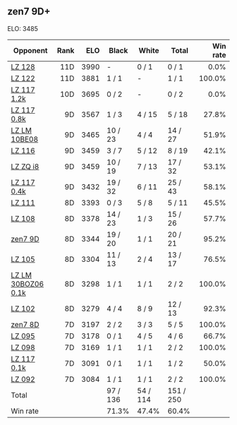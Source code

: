 ## zen7 9D+ ##

ELO: 3485

Opponent | Rank | ELO | Black | White | Total | Win rate
---------|-----:|----:|-------|-------|-------|-------:
[LZ 128](LZ%20128.md) | 11D | 3990 | - | 0 / 1 | 0 / 1 | 0.0%
[LZ 122](LZ%20122.md) | 11D | 3881 | 1 / 1 | - | 1 / 1 | 100.0%
[LZ 117 1.2k](LZ%20117%201.2k.md) | 10D | 3695 | 0 / 2 | - | 0 / 2 | 0.0%
[LZ 117 0.8k](LZ%20117%200.8k.md) | 9D | 3567 | 1 / 3 | 4 / 15 | 5 / 18 | 27.8%
[LZ LM 10BE08](LZ%20LM%2010BE08.md) | 9D | 3465 | 10 / 23 | 4 / 4 | 14 / 27 | 51.9%
[LZ 116](LZ%20116.md) | 9D | 3459 | 3 / 7 | 5 / 12 | 8 / 19 | 42.1%
[LZ ZQ i8](LZ%20ZQ%20i8.md) | 9D | 3459 | 10 / 19 | 7 / 13 | 17 / 32 | 53.1%
[LZ 117 0.4k](LZ%20117%200.4k.md) | 9D | 3432 | 19 / 32 | 6 / 11 | 25 / 43 | 58.1%
[LZ 111](LZ%20111.md) | 8D | 3393 | 0 / 3 | 5 / 8 | 5 / 11 | 45.5%
[LZ 108](LZ%20108.md) | 8D | 3378 | 14 / 23 | 1 / 3 | 15 / 26 | 57.7%
[zen7 9D](zen7%209D.md) | 8D | 3344 | 19 / 20 | 1 / 1 | 20 / 21 | 95.2%
[LZ 105](LZ%20105.md) | 8D | 3304 | 11 / 13 | 2 / 4 | 13 / 17 | 76.5%
[LZ LM 30BOZ06 0.1k](LZ%20LM%2030BOZ06%200.1k.md) | 8D | 3298 | 1 / 1 | 1 / 1 | 2 / 2 | 100.0%
[LZ 102](LZ%20102.md) | 8D | 3279 | 4 / 4 | 8 / 9 | 12 / 13 | 92.3%
[zen7 8D](zen7%208D.md) | 7D | 3197 | 2 / 2 | 3 / 3 | 5 / 5 | 100.0%
[LZ 095](LZ%20095.md) | 7D | 3178 | 0 / 1 | 4 / 5 | 4 / 6 | 66.7%
[LZ 098](LZ%20098.md) | 7D | 3169 | 1 / 1 | 1 / 1 | 2 / 2 | 100.0%
[LZ 117 0.1k](LZ%20117%200.1k.md) | 7D | 3091 | 0 / 1 | 1 / 1 | 1 / 2 | 50.0%
[LZ 092](LZ%20092.md) | 7D | 3084 | 1 / 1 | 1 / 1 | 2 / 2 | 100.0%
Total | | | 97 / 136 | 54 / 114 | 151 / 250 | 
Win rate| | | 71.3% | 47.4% | 60.4% | 
